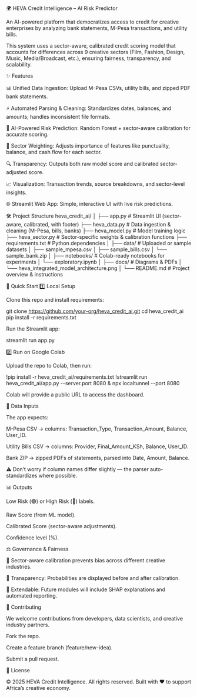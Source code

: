 🌍 HEVA Credit Intelligence – AI Risk Predictor

An AI-powered platform that democratizes access to credit for creative enterprises by analyzing bank statements, M-Pesa transactions, and utility bills.

This system uses a sector-aware, calibrated credit scoring model that accounts for differences across 9 creative sectors (Film, Fashion, Design, Music, Media/Broadcast, etc.), ensuring fairness, transparency, and scalability.

✨ Features

📊 Unified Data Ingestion: Upload M-Pesa CSVs, utility bills, and zipped PDF bank statements.

⚡ Automated Parsing & Cleaning: Standardizes dates, balances, and amounts; handles inconsistent file formats.

🎯 AI-Powered Risk Prediction: Random Forest + sector-aware calibration for accurate scoring.

🧭 Sector Weighting: Adjusts importance of features like punctuality, balance, and cash flow for each sector.

🔍 Transparency: Outputs both raw model score and calibrated sector-adjusted score.

📈 Visualization: Transaction trends, source breakdowns, and sector-level insights.

🌐 Streamlit Web App: Simple, interactive UI with live risk predictions.

🛠️ Project Structure
heva_credit_ai/
│
├── app.py                # Streamlit UI (sector-aware, calibrated, with footer)
├── heva_data.py          # Data ingestion & cleaning (M-Pesa, bills, banks)
├── heva_model.py         # Model training logic
├── heva_sector.py        # Sector-specific weights & calibration functions
├── requirements.txt      # Python dependencies
│
├── data/                 # Uploaded or sample datasets
│   ├── sample_mpesa.csv
│   ├── sample_bills.csv
│   └── sample_bank.zip
│
├── notebooks/            # Colab-ready notebooks for experiments
│   └── exploratory.ipynb
│
├── docs/                 # Diagrams & PDFs
│   └── heva_integrated_model_architecture.png
│
└── README.md             # Project overview & instructions

🚀 Quick Start
1️⃣ Local Setup

Clone this repo and install requirements:

git clone https://github.com/your-org/heva_credit_ai.git
cd heva_credit_ai
pip install -r requirements.txt


Run the Streamlit app:

streamlit run app.py

2️⃣ Run on Google Colab

Upload the repo to Colab, then run:

!pip install -r heva_credit_ai/requirements.txt
!streamlit run heva_credit_ai/app.py --server.port 8080 & npx localtunnel --port 8080


Colab will provide a public URL to access the dashboard.

📂 Data Inputs

The app expects:

M-Pesa CSV → columns: Transaction_Type, Transaction_Amount, Balance, User_ID.

Utility Bills CSV → columns: Provider, Final_Amount_KSh, Balance, User_ID.

Bank ZIP → zipped PDFs of statements, parsed into Date, Amount, Balance.

⚠️ Don’t worry if column names differ slightly — the parser auto-standardizes where possible.

📊 Outputs

Low Risk (🟢) or High Risk (🔴) labels.

Raw Score (from ML model).

Calibrated Score (sector-aware adjustments).

Confidence level (%).

⚖️ Governance & Fairness

📌 Sector-aware calibration prevents bias across different creative industries.

📌 Transparency: Probabilities are displayed before and after calibration.

📌 Extendable: Future modules will include SHAP explanations and automated reporting.

🤝 Contributing

We welcome contributions from developers, data scientists, and creative industry partners.

Fork the repo.

Create a feature branch (feature/new-idea).

Submit a pull request.

📜 License

© 2025 HEVA Credit Intelligence. All rights reserved.
Built with ❤️ to support Africa’s creative economy.
